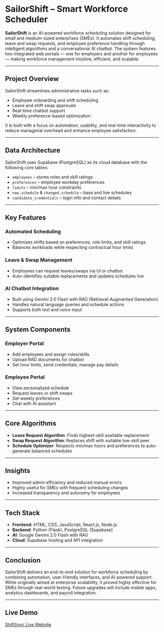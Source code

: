 # SailorShift – Smart Workforce Scheduler

**SailorShift** is an AI-powered workforce scheduling solution designed for small and medium-sized enterprises (SMEs). It automates shift scheduling, leave and swap requests, and employee preference handling through intelligent algorithms and a conversational AI chatbot. The system features two integrated web portals — one for employers and another for employees — making workforce management intuitive, efficient, and scalable.

---

## Project Overview

SailorShift streamlines administrative tasks such as:

- Employee onboarding and shift scheduling
- Leave and shift swap approvals
- Real-time chatbot support
- Weekly preference-based optimization

It is built with a focus on automation, usability, and real-time interactivity to reduce managerial overhead and enhance employee satisfaction.

---

## Data Architecture

SailorShift uses Supabase (PostgreSQL) as its cloud database with the following core tables:

- `employees` – stores roles and skill ratings  
- `preferences` – employee workday preferences  
- `limits` – min/max hour constraints  
- `new_schedule` & `changed_schedule` – base and live schedules  
- `candidate_credentials` – login info and contact details

---

## Key Features

### Automated Scheduling
- Optimizes shifts based on preferences, role limits, and skill ratings
- Balances workloads while respecting contractual hour limits

### Leave & Swap Management
- Employees can request leaves/swaps via UI or chatbot
- Auto-identifies suitable replacements and updates schedules live

### AI Chatbot Integration
- Built using Gemini 2.0 Flash with RAG (Retrieval-Augmented Generation)
- Handles natural language queries and schedule actions
- Supports both text and voice input

---

## System Components

### Employer Portal
- Add employees and assign roles/skills
- Upload RAG documents for chatbot
- Set hour limits, send credentials, manage pay details

### Employee Portal
- View personalized schedule
- Request leaves or shift swaps
- Set weekly preferences
- Chat with AI assistant

---

## Core Algorithms

- **Leave Request Algorithm**: Finds highest-skill available replacement
- **Swap Request Algorithm**: Replaces shift with suitable low-skill peer
- **Schedule Optimizer**: Respects min/max hours and preferences to auto-generate balanced schedules

---

## Insights

- Improved admin efficiency and reduced manual errors
- Highly useful for SMEs with frequent scheduling changes
- Increased transparency and autonomy for employees

---

## Tech Stack

- **Frontend**: HTML, CSS, JavaScript, React.js, Node.js  
- **Backend**: Python (Flask), PostgreSQL (Supabase)  
- **AI**: Google Gemini 2.0 Flash with RAG  
- **Cloud**: Supabase hosting and API integration

---

## Conclusion

SailorShift delivers an end-to-end solution for workforce scheduling by combining automation, user-friendly interfaces, and AI-powered support. While originally aimed at enterprise scalability, it proved highly effective for SMEs through real-world testing. Future upgrades will include mobile apps, analytics dashboards, and payroll integration.

---

## Live Demo

[ShiftSync Live Website](https://sailor-shift.lovable.app/)

